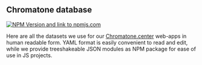 ## Chromatone database

[![NPM Version and link to npmjs.com](https://img.shields.io/npm/v/chromatone-db)](https://www.npmjs.com/package/chromatone-db)

Here are all the datasets we use for our [Chromatone.center](https://chromatone.center) web-apps in human readable form. YAML format is easily convenient to read and edit, while we provide treeshakeable JSON modules as NPM package for ease of use in JS projects.
